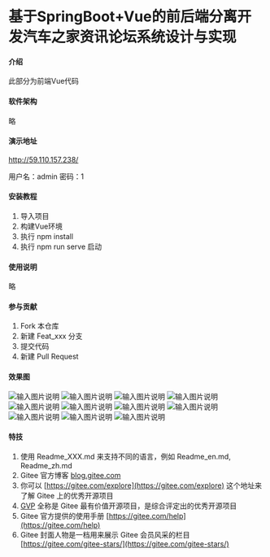 #  基于SpringBoot+Vue的前后端分离开发汽车之家资讯论坛系统设计与实现

#### 介绍
此部分为前端Vue代码

#### 软件架构
略

#### 演示地址
http://59.110.157.238/

用户名：admin 密码：1


#### 安装教程

1.  导入项目
2.  构建Vue环境
3.  执行 npm install
4.  执行 npm run serve 启动

#### 使用说明

略

#### 参与贡献

1.  Fork 本仓库
2.  新建 Feat_xxx 分支
3.  提交代码
4.  新建 Pull Request

#### 效果图
![输入图片说明](preview/%E9%A6%96%E9%A1%B5.png)
![输入图片说明](preview/%E9%80%89%E8%BD%A6.png)
![输入图片说明](preview/%E8%BD%A6%E6%8E%92%E8%A1%8C.png)
![输入图片说明](preview/%E8%A7%86%E9%A2%91%E6%92%AD%E6%94%BE.png)
![输入图片说明](preview/%E6%96%87%E7%AB%A0%E8%AF%A6%E6%83%85.png)
![输入图片说明](preview/%E6%96%87%E7%AB%A0%E5%8F%91%E5%B8%83.png)
![输入图片说明](preview/%E6%96%87%E7%AB%A0%E5%88%97%E8%A1%A8.png)
![输入图片说明](preview/%E5%90%8E%E5%8F%B0%E9%A6%96%E9%A1%B5%E7%BB%9F%E8%AE%A1.png)
![输入图片说明](preview/%E5%90%8E%E5%8F%B0%E6%B1%BD%E8%BD%A6%E7%AE%A1%E7%90%86.png)
![输入图片说明](preview/%E5%8A%A8%E6%80%81%E5%8F%91%E5%B8%83.png)
![输入图片说明](preview/%E5%8A%A8%E6%80%81%E5%88%97%E8%A1%A8.png)



#### 特技

1.  使用 Readme\_XXX.md 来支持不同的语言，例如 Readme\_en.md, Readme\_zh.md
2.  Gitee 官方博客 [blog.gitee.com](https://blog.gitee.com)
3.  你可以 [https://gitee.com/explore](https://gitee.com/explore) 这个地址来了解 Gitee 上的优秀开源项目
4.  [GVP](https://gitee.com/gvp) 全称是 Gitee 最有价值开源项目，是综合评定出的优秀开源项目
5.  Gitee 官方提供的使用手册 [https://gitee.com/help](https://gitee.com/help)
6.  Gitee 封面人物是一档用来展示 Gitee 会员风采的栏目 [https://gitee.com/gitee-stars/](https://gitee.com/gitee-stars/)
